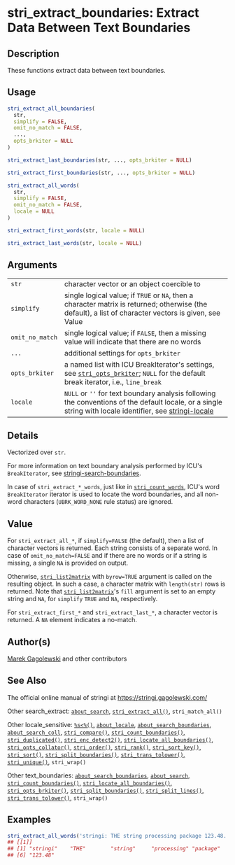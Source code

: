 # stri\_extract\_boundaries: Extract Data Between Text Boundaries

## Description

These functions extract data between text boundaries.

## Usage

```r
stri_extract_all_boundaries(
  str,
  simplify = FALSE,
  omit_no_match = FALSE,
  ...,
  opts_brkiter = NULL
)

stri_extract_last_boundaries(str, ..., opts_brkiter = NULL)

stri_extract_first_boundaries(str, ..., opts_brkiter = NULL)

stri_extract_all_words(
  str,
  simplify = FALSE,
  omit_no_match = FALSE,
  locale = NULL
)

stri_extract_first_words(str, locale = NULL)

stri_extract_last_words(str, locale = NULL)
```

## Arguments

|                 |                                                                                                                                                                                      |
|-----------------|--------------------------------------------------------------------------------------------------------------------------------------------------------------------------------------|
| `str`           | character vector or an object coercible to                                                                                                                                           |
| `simplify`      | single logical value; if `TRUE` or `NA`, then a character matrix is returned; otherwise (the default), a list of character vectors is given, see Value                               |
| `omit_no_match` | single logical value; if `FALSE`, then a missing value will indicate that there are no words                                                                                         |
| `...`           | additional settings for `opts_brkiter`                                                                                                                                               |
| `opts_brkiter`  | a named list with <span class="pkg">ICU</span> BreakIterator\'s settings, see [`stri_opts_brkiter`](stri_opts_brkiter.md); `NULL` for the default break iterator, i.e., `line_break` |
| `locale`        | `NULL` or `''` for text boundary analysis following the conventions of the default locale, or a single string with locale identifier, see [stringi-locale](about_locale.md)          |

## Details

Vectorized over `str`.

For more information on text boundary analysis performed by <span class="pkg">ICU</span>\'s `BreakIterator`, see [stringi-search-boundaries](about_search_boundaries.md).

In case of `stri_extract_*_words`, just like in [`stri_count_words`](stri_count_boundaries.md), <span class="pkg">ICU</span>\'s word `BreakIterator` iterator is used to locate the word boundaries, and all non-word characters (`UBRK_WORD_NONE` rule status) are ignored.

## Value

For `stri_extract_all_*`, if `simplify=FALSE` (the default), then a list of character vectors is returned. Each string consists of a separate word. In case of `omit_no_match=FALSE` and if there are no words or if a string is missing, a single `NA` is provided on output.

Otherwise, [`stri_list2matrix`](stri_list2matrix.md) with `byrow=TRUE` argument is called on the resulting object. In such a case, a character matrix with `length(str)` rows is returned. Note that [`stri_list2matrix`](stri_list2matrix.md)\'s `fill` argument is set to an empty string and `NA`, for `simplify` `TRUE` and `NA`, respectively.

For `stri_extract_first_*` and `stri_extract_last_*`, a character vector is returned. A `NA` element indicates a no-match.

## Author(s)

[Marek Gagolewski](https://www.gagolewski.com/) and other contributors

## See Also

The official online manual of <span class="pkg">stringi</span> at <https://stringi.gagolewski.com/>

Other search\_extract: [`about_search`](about_search.md), [`stri_extract_all()`,](stri_extract.md) `stri_match_all()`

Other locale\_sensitive: [`%s<%()`,](operator_compare.md) [`about_locale`](about_locale.md), [`about_search_boundaries`](about_search_boundaries.md), [`about_search_coll`](about_search_coll.md), [`stri_compare()`,](stri_compare.md) [`stri_count_boundaries()`,](stri_count_boundaries.md) [`stri_duplicated()`,](stri_duplicated.md) [`stri_enc_detect2()`,](stri_enc_detect2.md) [`stri_locate_all_boundaries()`,](stri_locate_boundaries.md) [`stri_opts_collator()`,](stri_opts_collator.md) [`stri_order()`,](stri_order.md) [`stri_rank()`,](stri_rank.md) [`stri_sort_key()`,](stri_sort_key.md) [`stri_sort()`,](stri_sort.md) [`stri_split_boundaries()`,](stri_split_boundaries.md) [`stri_trans_tolower()`,](stri_trans_casemap.md) [`stri_unique()`,](stri_unique.md) `stri_wrap()`

Other text\_boundaries: [`about_search_boundaries`](about_search_boundaries.md), [`about_search`](about_search.md), [`stri_count_boundaries()`,](stri_count_boundaries.md) [`stri_locate_all_boundaries()`,](stri_locate_boundaries.md) [`stri_opts_brkiter()`,](stri_opts_brkiter.md) [`stri_split_boundaries()`,](stri_split_boundaries.md) [`stri_split_lines()`,](stri_split_lines.md) [`stri_trans_tolower()`,](stri_trans_casemap.md) `stri_wrap()`

## Examples




```r
stri_extract_all_words('stringi: THE string processing package 123.48...')
## [[1]]
## [1] "stringi"    "THE"        "string"     "processing" "package"   
## [6] "123.48"
```
